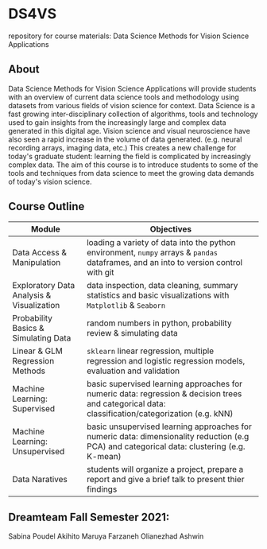 # DS4VS
repository for course materials: Data Science Methods for Vision Science Applications

## About

Data Science Methods for Vision Science Applications will provide students with an overview of current data science tools and methodology using datasets from various fields of vision science for context. 
Data Science is a fast growing inter-disciplinary collection of algorithms, tools and technology used to gain insights from the increasingly large and complex data generated in this digital age. Vision science and visual neuroscience have also seen a rapid increase in the volume of data generated. (e.g. neural recording arrays, imaging data, etc.) This creates a new challenge for today's graduate student: learning the field is complicated by increasingly complex data. The aim of this course is to introduce students to some of the tools and techniques from data science to meet the growing data demands of today's vision science.

## Course Outline

| **Module**                                | **Objectives**                                                                                                                                    |
|-------------------------------------------|---------------------------------------------------------------------------------------------------------------------------------------------------|
|         Data Access & Manipulation        | loading a variety of data into the python environment,  `numpy` arrays & `pandas` dataframes, and an into to  version control with git            |
| Exploratory Data Analysis & Visualization | data inspection, data cleaning, summary statistics and basic visualizations with `Matplotlib` & `Seaborn`                                         |
|    Probability Basics & Simulating Data   | random numbers in python, probability review & simulating data                                                                                    |
|      Linear & GLM Regression Methods      | `sklearn` linear regression, multiple regression and logistic regression models, evaluation and validation                                        |
|        Machine Learning: Supervised       | basic supervised learning approaches for numeric data: regression & decision trees and categorical data: classification/categorization (e.g. kNN) |
|       Machine Learning: Unsupervised      | basic unsupervised learning approaches for numeric data: dimensionality reduction (e.g PCA) and categorical data: clustering (e.g. K-mean)        |
|               Data Naratives              | students will organize a project, prepare a report and give a brief talk to present thier findings                                                |


## Dreamteam Fall Semester 2021:
Sabina Poudel
Akihito Maruya
Farzaneh Olianezhad
Ashwin